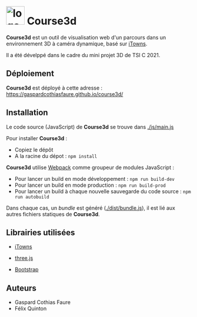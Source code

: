 # <img src="./assets/logo.png" width="50" height="50" alt="logo"/> Course3d

**Course3d** est un outil de visualisation web d'un parcours dans un environnement 3D à caméra dynamique, basé sur [iTowns](https://github.com/iTowns/itowns).

Il a été dévelppé dans le cadre du mini projet 3D de TSI C 2021.

## Déploiement

**Course3d** est déployé à cette adresse : https://gaspardcothiasfaure.github.io/course3d/

## Installation

Le code source (JavaScript) de **Course3d** se trouve dans [./js/main.js](./js/main.js)

Pour installer **Course3d** : 

- Copiez le dépôt
- A la racine du dépot : `npm install`

**Course3d** utilise [Webpack](https://github.com/webpack/webpack) comme groupeur de modules JavaScript :
- Pour lancer un build en mode développement : `npm run build-dev`
- Pour lancer un build en mode production : `npm run build-prod`
- Pour lancer un build à chaque  nouvelle sauvegarde du code source : `npm run autobuild`

Dans chaque cas, un *bundle* est généré ([./dist/bundle.js](./dist/bundle.js)), il est lié aux autres fichiers statiques de **Course3d**.

## Librairies utilisées

- [iTowns](https://github.com/iTowns/itowns)

- [three.js](https://github.com/mrdoob/three.js)

- [Bootstrap](https://github.com/twbs/bootstrap)

## Auteurs

- Gaspard Cothias Faure
- Félix Quinton
